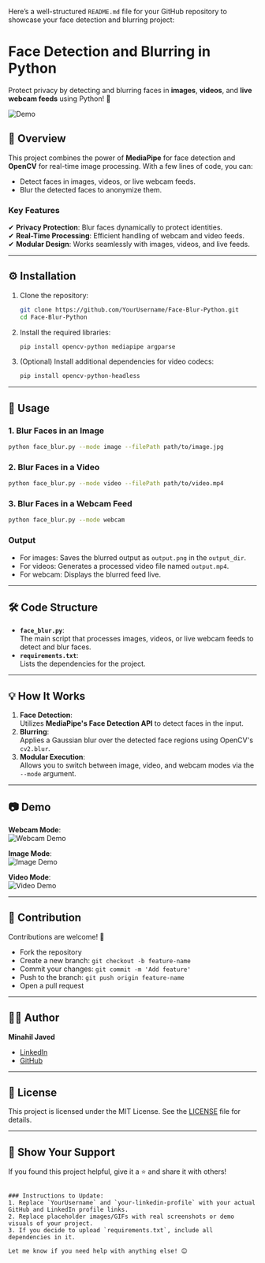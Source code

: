 Here’s a well-structured `README.md` file for your GitHub repository to showcase your face detection and blurring project:  


# Face Detection and Blurring in Python  
Protect privacy by detecting and blurring faces in **images**, **videos**, and **live webcam feeds** using Python! 🚀  

![Demo](https://via.placeholder.com/thumb.jpg?text=Insert+Project+GIF+or+Screenshot+Here)  

## 📜 Overview  
This project combines the power of **MediaPipe** for face detection and **OpenCV** for real-time image processing. With a few lines of code, you can:  
- Detect faces in images, videos, or live webcam feeds.  
- Blur the detected faces to anonymize them.  

### Key Features  
✔ **Privacy Protection**: Blur faces dynamically to protect identities.  
✔ **Real-Time Processing**: Efficient handling of webcam and video feeds.  
✔ **Modular Design**: Works seamlessly with images, videos, and live feeds.  

---

## ⚙️ Installation  

1. Clone the repository:  
   ```bash
   git clone https://github.com/YourUsername/Face-Blur-Python.git
   cd Face-Blur-Python
   ```

2. Install the required libraries:  
   ```bash
   pip install opencv-python mediapipe argparse
   ```

3. (Optional) Install additional dependencies for video codecs:  
   ```bash
   pip install opencv-python-headless
   ```

---

## 🚀 Usage  

### 1. Blur Faces in an Image  
```bash
python face_blur.py --mode image --filePath path/to/image.jpg
```

### 2. Blur Faces in a Video  
```bash
python face_blur.py --mode video --filePath path/to/video.mp4
```

### 3. Blur Faces in a Webcam Feed  
```bash
python face_blur.py --mode webcam
```

### Output  
- For images: Saves the blurred output as `output.png` in the `output_dir`.  
- For videos: Generates a processed video file named `output.mp4`.  
- For webcam: Displays the blurred feed live.  

---

## 🛠 Code Structure  

- **`face_blur.py`**:  
   The main script that processes images, videos, or live webcam feeds to detect and blur faces.  
- **`requirements.txt`**:  
   Lists the dependencies for the project.  

---

## 💡 How It Works  

1. **Face Detection**:  
   Utilizes **MediaPipe's Face Detection API** to detect faces in the input.  
2. **Blurring**:  
   Applies a Gaussian blur over the detected face regions using OpenCV's `cv2.blur`.  
3. **Modular Execution**:  
   Allows you to switch between image, video, and webcam modes via the `--mode` argument.  

---

## 📷 Demo  

**Webcam Mode**:  
![Webcam Demo](https://via.placeholder.com/400x200.png?text=Insert+GIF+or+Screenshot+Here)  

**Image Mode**:  
![Image Demo](https://via.placeholder.com/400x200.png?text=Insert+GIF+or+Screenshot+Here)  

**Video Mode**:  
![Video Demo](https://via.placeholder.com/thumb.jpg?text=Insert+GIF+or+Screenshot+Here)  

---

## 🤝 Contribution  

Contributions are welcome! 🎉  
- Fork the repository  
- Create a new branch: `git checkout -b feature-name`  
- Commit your changes: `git commit -m 'Add feature'`  
- Push to the branch: `git push origin feature-name`  
- Open a pull request  

---

## 🧑‍💻 Author  
**Minahil Javed**  
- [LinkedIn](https://www.linkedin.com/in/your-linkedin-profile)  
- [GitHub](https://github.com/YourUsername)  

---

## 📜 License  
This project is licensed under the MIT License. See the [LICENSE](LICENSE) file for details.  

---

## 🌟 Show Your Support  
If you found this project helpful, give it a ⭐ and share it with others!  
```

### Instructions to Update:
1. Replace `YourUsername` and `your-linkedin-profile` with your actual GitHub and LinkedIn profile links.  
2. Replace placeholder images/GIFs with real screenshots or demo visuals of your project.  
3. If you decide to upload `requirements.txt`, include all dependencies in it.

Let me know if you need help with anything else! 😊
